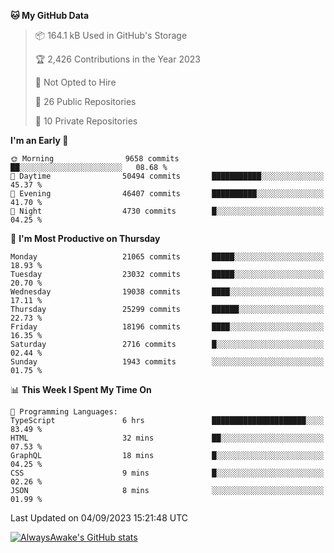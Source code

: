 <!--START_SECTION:waka-->
**🐱 My GitHub Data** 

> 📦 164.1 kB Used in GitHub's Storage 
 > 
> 🏆 2,426 Contributions in the Year 2023
 > 
> 🚫 Not Opted to Hire
 > 
> 📜 26 Public Repositories 
 > 
> 🔑 10 Private Repositories 
 > 
**I'm an Early 🐤** 

```text
🌞 Morning                9658 commits        ██░░░░░░░░░░░░░░░░░░░░░░░   08.68 % 
🌆 Daytime                50494 commits       ███████████░░░░░░░░░░░░░░   45.37 % 
🌃 Evening                46407 commits       ██████████░░░░░░░░░░░░░░░   41.70 % 
🌙 Night                  4730 commits        █░░░░░░░░░░░░░░░░░░░░░░░░   04.25 % 
```
📅 **I'm Most Productive on Thursday** 

```text
Monday                   21065 commits       █████░░░░░░░░░░░░░░░░░░░░   18.93 % 
Tuesday                  23032 commits       █████░░░░░░░░░░░░░░░░░░░░   20.70 % 
Wednesday                19038 commits       ████░░░░░░░░░░░░░░░░░░░░░   17.11 % 
Thursday                 25299 commits       ██████░░░░░░░░░░░░░░░░░░░   22.73 % 
Friday                   18196 commits       ████░░░░░░░░░░░░░░░░░░░░░   16.35 % 
Saturday                 2716 commits        █░░░░░░░░░░░░░░░░░░░░░░░░   02.44 % 
Sunday                   1943 commits        ░░░░░░░░░░░░░░░░░░░░░░░░░   01.75 % 
```


📊 **This Week I Spent My Time On** 

```text
💬 Programming Languages: 
TypeScript               6 hrs               █████████████████████░░░░   83.49 % 
HTML                     32 mins             ██░░░░░░░░░░░░░░░░░░░░░░░   07.53 % 
GraphQL                  18 mins             █░░░░░░░░░░░░░░░░░░░░░░░░   04.25 % 
CSS                      9 mins              █░░░░░░░░░░░░░░░░░░░░░░░░   02.26 % 
JSON                     8 mins              ░░░░░░░░░░░░░░░░░░░░░░░░░   01.99 % 
```


 Last Updated on 04/09/2023 15:21:48 UTC
<!--END_SECTION:waka-->

[![AlwaysAwake's GitHub stats](https://github-readme-stats.vercel.app/api?username=AlwaysAwake&show_icons=true&theme=github_dark&count_private=true)](https://github.com/AlwaysAwake/AlwaysAwake)
